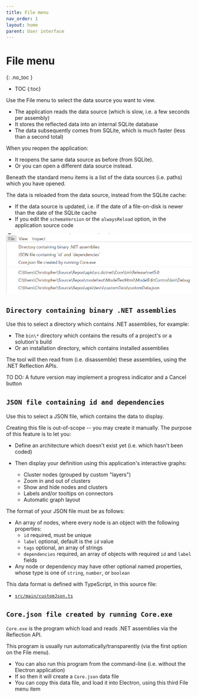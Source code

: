 ```yaml
---
title: File menu
nav_order: 1
layout: home
parent: User interface
---
```


# File menu
{: .no_toc }

- TOC
{:toc}

Use the File menu to select the data source you want to view.

- The application reads the data source (which is slow, i.e. a few seconds per assembly)
- It stores the reflected data into an internal SQLite database
- The data subsequently comes from SQLite, which is much faster (less than a second total)

When you reopen the application:

- It reopens the same data source as before (from SQLite).
- Or you can open a different data source instead.

Beneath the standard menu items is a list of the data sources (i.e. paths) which you have opened.

The data is reloaded from the data source, instead from the SQLite cache:

- If the data source is updated, i.e. if the date of a file-on-disk is newer than the date of the SQLite cache
- If you edit the `schemaVersion` or the `alwaysReload` option, in the application source code

![alt text](../screenshots.tiny/Screenshot%202024-05-29%20225134.png)

## `Directory containing binary .NET assemblies`

Use this to select a directory which contains .NET assemblies, for example:

- The `bin\*` directory which contains the results of a project's or a solution's build
- Or an installation directory, which contains installed assemblies

The tool will then read from (i.e. disassemble) these assemblies, using the .NET Reflection APIs.

TO DO: A future version may implement a progress indicator and a Cancel button

## `JSON file containing id and dependencies`

Use this to select a JSON file, which contains the data to display.

Creating this file is out-of-scope -- you may create it manually.
The purpose of this feature is to let you:

- Define an architecture which doesn't exist yet (i.e. which hasn't been coded)
- Then display your definition using this application's interactive graphs:

  - Cluster nodes (grouped by custom "layers")
  - Zoom in and out of clusters
  - Show and hide nodes and clusters
  - Labels and/or tooltips on connectors
  - Automatic graph layout

The format of your JSON file must be as follows:

- An array of nodes, where every node is an object with the following properties:
  - `id` required, must be unique
  - `label` optional, default is the `id` value
  - `tags` optional, an array of strings
  - `dependencies` required, an array of objects with required `id` and `label` fields
- Any node or dependency may have other optional named properties, whose type is one of `string`, `number`, or `boolean`

This data format is defined with TypeScript, in this source file:

- [`src/main/customJson.ts`](../src/main/customJson.ts)

## `Core.json file created by running Core.exe`

`Core.exe` is the program which load and reads .NET assemblies via the Reflection API.

This program is usually run automatically/transparently (via the first option on the File menu).

- You can also run this program from the command-line (i.e. without the Electron application)
- If so then it will create a `Core.json` data file
- You can copy this data file, and load it into Electron, using this third File menu item